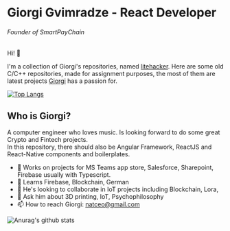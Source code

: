 # Giorgi Gvimradze - React Developer
###### Founder of SmartPayChain
Hi!                  👋

I'm a collection of Giorgi's repositories, named [litehacker](https://github.com/litehacker). Here are some old C/C++ repositories, made for assignment purposes, the most of them are latest projects [Giorgi](https://www.linkedin.com/in/litehacker/?_l=en_US) has a passion for. 
 
[![Top Langs](https://github-readme-stats.vercel.app/api/top-langs/?username=litehacker&count_private=true&layout=compact)](https://github.com/anuraghazra/github-readme-stats)


## Who is Giorgi?

A computer engineer who loves music. Is looking forward to do some great Crypto and Fintech projects.   
In this repository, there should also be Angular Framework, ReactJS and React-Native components and boilerplates.

- 🔭 Works on projects for MS Teams app store, Salesforce, Sharepoint, Firebase usually with Typescript.
- 🌱 Learns Firebase, Blockchain, German
- 👯 He's looking to collaborate in IoT projects including Blockchain, Lora, 
- 💬 Ask him about 3D printing, IoT, Psychophilosophy 
- 📫 How to reach Giorgi: natceo@gmail.com

![Anurag's github stats](https://github-readme-stats.vercel.app/api?username=litehacker&show_icons=true&)
